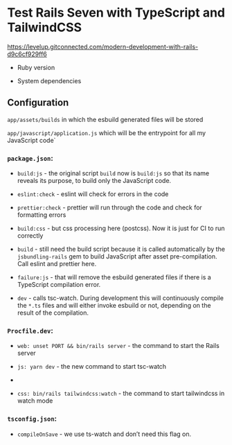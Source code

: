 # Test Rails Seven with TypeScript and TailwindCSS

https://levelup.gitconnected.com/modern-development-with-rails-d9c6cf929ff6


* Ruby version

* System dependencies

## Configuration

  `app/assets/builds` in which the esbuild generated files will be stored

  `app/javascript/application.js` which will be the entrypoint for all my JavaScript code`

### `package.json`:

  - `build:js` - the original script `build` now is `build:js` so that its name reveals its purpose, to build only the JavaScript code.

  - `eslint:check` - eslint will check for errors in the code

  - `prettier:check` - prettier will run through the code and check for formatting errors

  - `build:css` - but css processing here (postcss). Now it is just for CI to run correctly

  - `build` - still need the build script because it is called automatically by the `jsbundling-rails` gem 
to build JavaScript after asset pre-compilation. Call eslint and prettier here.
  
  - `failure:js` - that will remove the esbuild generated files if there is a TypeScript compilation error.
  
  - `dev` - calls tsc-watch. During development this will continuously compile the `*.ts` files
and will either invoke esbuild or not, depending on the result of the compilation.

### `Procfile.dev`:
    
  - `web: unset PORT && bin/rails server` - the command to start the Rails server
  
  - `js: yarn dev` - the new command to start tsc-watch
  - 
  - `css: bin/rails tailwindcss:watch` - the command to start tailwindcss in watch mode

### `tsconfig.json`:

  - `compileOnSave` - we use ts-watch and don’t need this flag on.
